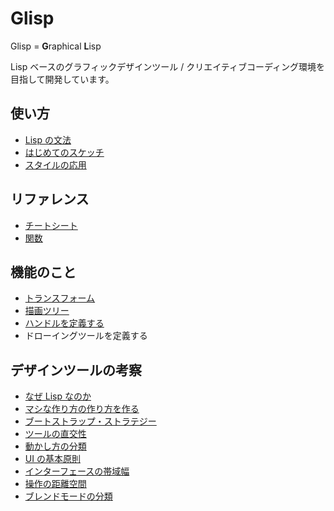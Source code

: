 # Glisp

Glisp = **G**raphical **L**isp

Lisp ベースのグラフィックデザインツール / クリエイティブコーディング環境を目指して開発しています。

## 使い方

- [Lisp の文法](syntax)
- [はじめてのスケッチ](get-started)
- [スタイルの応用](styles)

## リファレンス

- [チートシート](cheatsheet)
- [関数](ref)

## 機能のこと

- [トランスフォーム](transform)
- [描画ツリー](draw-tree)
- [ハンドルを定義する](defining-handle)
- ドローイングツールを定義する

## デザインツールの考察

- [なぜ Lisp なのか](why-lisp)
- [マシな作り方の作り方を作る](https://baku89.com/2020/06/26/c-activity)
- [ブートストラップ・ストラテジー](bootstrapping ':disabled')
- [ツールの直交性](orthogonality)
- [動かし方の分類](classification-of-animating)
- [UI の基本原則](principles)
- [インターフェースの帯域幅](bandwidth)
- [操作の距離空間](distance-space ':disabled')
- [ブレンドモードの分類](blend-modes)
